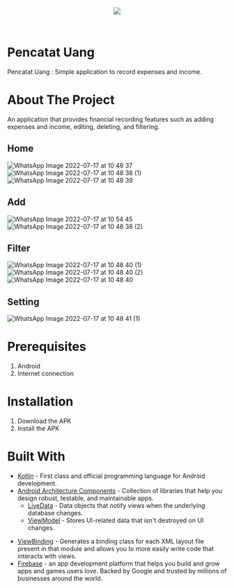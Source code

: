<br />
<p align="center">
  <a href="#">
    <img src="app/src/main/res/drawable/ic_dompet.xml">
  </a>
</p>
<br>


# Pencatat Uang
Pencatat Uang : Simple application to record expenses and income.

# About The Project
An application that provides financial recording features such as adding expenses and income, editing, deleting, and filtering.

## Home
![WhatsApp Image 2022-07-17 at 10 48 37](https://user-images.githubusercontent.com/64635497/179383208-5eb945c2-e150-42cb-a86c-d1e412976340.jpeg)
![WhatsApp Image 2022-07-17 at 10 48 38 (1)](https://user-images.githubusercontent.com/64635497/179383264-5b3936a0-d682-4252-9cbf-43da836967e7.jpeg)
![WhatsApp Image 2022-07-17 at 10 48 39](https://user-images.githubusercontent.com/64635497/179383270-ed5d395d-e321-468d-95e8-d5dfb3175298.jpeg)

## Add 
![WhatsApp Image 2022-07-17 at 10 54 45](https://user-images.githubusercontent.com/64635497/179383247-a09a8ca5-12e1-443e-9573-62be51945fe1.jpeg)
![WhatsApp Image 2022-07-17 at 10 48 38 (2)](https://user-images.githubusercontent.com/64635497/179383276-c56ef6f5-d728-47b8-b174-91af5f53af91.jpeg)

## Filter
![WhatsApp Image 2022-07-17 at 10 48 40 (1)](https://user-images.githubusercontent.com/64635497/179383307-5faddd4d-e9b6-4686-94d9-1eff1a4bfb5c.jpeg)
![WhatsApp Image 2022-07-17 at 10 48 40 (2)](https://user-images.githubusercontent.com/64635497/179383308-b8810e88-e250-44e1-b588-552dcc13797a.jpeg)
![WhatsApp Image 2022-07-17 at 10 48 40](https://user-images.githubusercontent.com/64635497/179383310-0e806537-f198-47b5-a05e-171854429b18.jpeg)

## Setting
![WhatsApp Image 2022-07-17 at 10 48 41 (1)](https://user-images.githubusercontent.com/64635497/179383319-47fe833d-7daf-49ae-8521-13be0efa6989.jpeg)

# Prerequisites
1. Android 
2. Internet connection
  
# Installation
1. Download the APK 
2. Install the APK

# Built With
- [Kotlin](https://kotlinlang.org/) - First class and official programming language for Android development.
- [Android Architecture Components](https://developer.android.com/topic/libraries/architecture) - Collection of libraries that help you design robust, testable, and maintainable apps.
  - [LiveData](https://developer.android.com/topic/libraries/architecture/livedata) - Data objects that notify views when the underlying database changes.
  - [ViewModel](https://developer.android.com/topic/libraries/architecture/viewmodel) - Stores UI-related data that isn't destroyed on UI changes.
<!--   - [Room](https://developer.android.com/jetpack/androidx/releases/room) - The Room persistence library provides an abstraction layer over SQLite to allow for more robust database access while harnessing the full power of SQLite.  -->
  - [ViewBinding](https://developer.android.com/topic/libraries/view-binding) - Generates a binding class for each XML layout file present in that module and allows you to more easily write code that interacts with views.
- [Firebase](https://firebase.google.com/) - an app development platform that helps you build and grow apps and games users love. Backed by Google and trusted by millions of businesses around the world.
